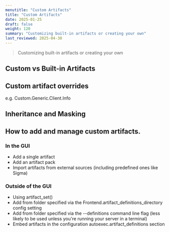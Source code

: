 ```yaml
---
menutitle: "Custom Artifacts"
title: "Custom Artifacts"
date: 2025-01-25
draft: false
weight: 120
summary: "Customizing built-in artifacts or creating your own"
last_reviewed: 2025-04-30
---
```


> Customizing built-in artifacts or creating your own

## Custom vs Built-in Artifacts

## Custom artifact overrides

e.g. Custom.Generic.Client.Info

## Inheritance and Masking

## How to add and manage custom artifacts.

### In the GUI

- Add a single artifact
- Add an artifact pack
- Import artifacts from external sources (including predefined ones like Sigma)

### Outside of the GUI

- Using artifact_set()
- Add from folder specified via the Frontend.artifact_definitions_directory config setting
- Add from folder specified via the --definitions command line flag (less likely to be used unless you're running your server in a terminal)
- Embed artifacts in the configuration autoexec.artifact_definitions section


